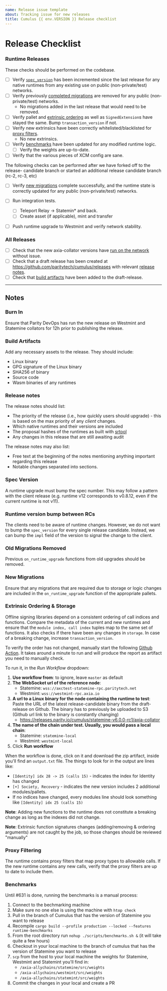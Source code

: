 ```yaml
---
name: Release issue template
about: Tracking issue for new releases
title: Cumulus {{ env.VERSION }} Release checklist
---
```

# Release Checklist

### Runtime Releases

These checks should be performed on the codebase.

- [ ] Verify [`spec_version`](#spec-version) has been incremented since the
    last release for any native runtimes from any existing use on public
    (non-private/test) networks.
- [ ] Verify previously [completed migrations](#old-migrations-removed) are
    removed for any public (non-private/test) networks.
  - No migrations added in the last release that would need to be removed.
- [ ] Verify pallet and [extrinsic ordering](#extrinsic-ordering) as well as `SignedExtension`s have stayed
    the same. Bump `transaction_version` if not.
- [ ] Verify new extrinsics have been correctly whitelisted/blacklisted for
    [proxy filters](#proxy-filtering).
  - No new extrinsics.
- [ ] Verify [benchmarks](#benchmarks) have been updated for any modified
    runtime logic.
  - [ ] Verify the weights are up-to-date.
- [ ] Verify that the various pieces of XCM config are sane.

The following checks can be performed after we have forked off to the release-
candidate branch or started an additional release candidate branch (rc-2, rc-3, etc)

- [ ] Verify [new migrations](#new-migrations) complete successfully, and the
    runtime state is correctly updated for any public (non-private/test)
    networks.
- [ ] Run integration tests.
  - [ ] Teleport Relay -> Statemin* and back.
  - [ ] Create asset (if applicable), mint and transfer
- [ ] Push runtime upgrade to Westmint and verify network stability.


### All Releases

- [ ] Check that the new axia-collator versions have [run on the network](#burn-in)
    without issue.
- [ ] Check that a draft release has been created at
    https://github.com/paritytech/cumulus/releases with relevant [release
    notes](#release-notes).
- [ ] Check that [build artifacts](#build-artifacts) have been added to the
    draft-release.

---

## Notes

### Burn In

Ensure that Parity DevOps has run the new release on Westmint and Statemine collators for 12h prior to publishing the release.

### Build Artifacts

Add any necessary assets to the release. They should include:

- Linux binary
- GPG signature of the Linux binary
- SHA256 of binary
- Source code
- Wasm binaries of any runtimes

### Release notes

The release notes should list:

- The priority of the release (i.e., how quickly users should upgrade) - this is
    based on the max priority of any *client* changes.
- Which native runtimes and their versions are included
- The proposal hashes of the runtimes as built with
    [srtool](https://github.com/paritytech/srtool)
- Any changes in this release that are still awaiting audit

The release notes may also list:

- Free text at the beginning of the notes mentioning anything important
    regarding this release
- Notable changes separated into sections.

### Spec Version

A runtime upgrade must bump the spec number. This may follow a pattern with the
client release (e.g. runtime v12 corresponds to v0.8.12, even if the current
runtime is not v11).

### Runtime version bump between RCs

The clients need to be aware of runtime changes. However, we do not want to bump the
`spec_version` for every single release candidate. Instead, we can bump the `impl` field of the version
to signal the change to the client.

### Old Migrations Removed

Previous `on_runtime_upgrade` functions from old upgrades should be removed.

### New Migrations

Ensure that any migrations that are required due to storage or logic changes
are included in the `on_runtime_upgrade` function of the appropriate pallets.

### Extrinsic Ordering & Storage

Offline signing libraries depend on a consistent ordering of call indices and
functions. Compare the metadata of the current and new runtimes and ensure that
the `module index, call index` tuples map to the same set of functions. It also checks if there have been any changes in `storage`. In case of a breaking change, increase `transaction_version`.

To verify the order has not changed, manually start the following [Github Action](https://github.com/paritytech/cumulus/actions/workflows/extrinsic-ordering-check-from-bin.yml). It takes around a minute to run and will produce the report as artifact you need to manually check.

To run it, in the _Run Workflow_ dropdown:
1. **Use workflow from**: to ignore, leave `master` as default
2. **The WebSocket url of the reference node**:
    - Statemine: `wss://axctest-statemine-rpc.paritytech.net`
    - Westmint: `wss://westmint-rpc.axia.io`
3. **A url to a Linux binary for the node containing the runtime to test**: Paste the URL of the latest release-candidate binary from the draft-release on Github. The binary has to previously be uploaded to S3 (Github url link to the binary is constantly changing)
    - https://releases.parity.io/cumulus/statemine-v6.0.0-rc1/axia-collator
4. **The name of the chain under test. Usually, you would pass a local chain**:
    - Statemine: `statemine-local`
    - Westmint: `westmint-local`
5. Click **Run workflow**

When the workflow is done, click on it and download the zip artifact, inside you'll find an `output.txt` file. The things to look for in the output are lines like:

- `[Identity] idx 28 -> 25 (calls 15)` - indicates the index for Identity has changed
- `[+] Society, Recovery` - indicates the new version includes 2 additional modules/pallets.
- If no indices have changed, every modules line should look something like `[Identity] idx 25 (calls 15)`

**Note**: Adding new functions to the runtime does not constitute a breaking change
as long as the indexes did not change.

**Note**: Extrinsic function signatures changes (adding/removing & ordering arguments) are not caught by the job, so those changes should be reviewed "manually"

### Proxy Filtering

The runtime contains proxy filters that map proxy types to allowable calls. If
the new runtime contains any new calls, verify that the proxy filters are up to
date to include them.

### Benchmarks

Until #631 is done, running the benchmarks is a manual process:
1. Connect to the bechmarking machine
2. Make sure no one else is using the machine with `htop check`
3. Pull in the branch of Cumulus that has the version of Statemine you want to release
4. Recompile `cargo build --profile production --locked --features runtime-benchmarks`
5. From the root directory run `nohup ./scripts/benchmarks.sh &` (it will take quite a few hours)
6. Checkout in your local machine to the branch of cumulus that has the version of Statemine you want to release
7. `scp` from the host to your local machine the weights for Statemine, Westmint and Statemint you'll find in:
   - `/axia-allychains/statemine/src/weights`
   - `/axia-allychains/westmint/src/weights`
   - `/axia-allychains/statemint/src/weights`
8. Commit the changes in your local and create a PR
